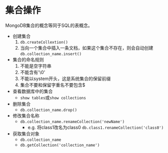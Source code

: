 # 集合操作
MongoDB集合的概念等同于SQL的表概念。
+ 创建集合
    1. `db.createCollextion()`
    2. 当向一个集合中插入一条文档，如果这个集合不存在，则会自动创建`db.collection_name.insert()`
+ 集合的命名规则
    1. 不能是空字符串
    2. 不能含有'\0'
    3. 不能以system开头，这是系统集合的保留前缀
    4. 集合不要和保留字重名不要包含$
+ 查看数据库中的集合
    + `show tables`或`show collections`
+ 删除集合
    + `db.collection_name.drop()`
+ 修改集合名称
    + `db.collection_name.renameCollection('newName')`
        + e.g. 将class1改名为class0 `db.class1.renameCollection('class0')`
+ 获取集合对象
    + `db.collection_name`
    + `db.getCollection('collection_name')`

